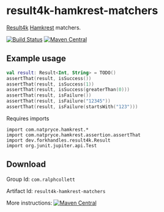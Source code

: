 # result4k-hamkrest-matchers

[Result4k](https://github.com/npryce/result4k/) [Hamkrest](https://github.com/npryce/hamkrest) matchers.

[![Build Status](https://app.travis-ci.com/ralphcollett/result4k-hamkrest-matchers.svg?branch=main)](https://app.travis-ci.com/ralphcollett/result4k-hamkrest-matchers)
[![Maven Central](https://img.shields.io/maven-central/v/com.ralphcollett/result4k-hamkrest-matchers.svg)](http://search.maven.org/#search%7Cga%7C1%7Cg%3A%22com.ralphcollett%22%20AND%20a%3A%22result4k-hamkrest-matchers%22)

## Example usage

```kotlin
val result: Result<Int, String> = TODO()
assertThat(result, isSuccess())
assertThat(result, isSuccess(1))
assertThat(result, isSuccess(greaterThan(0)))
assertThat(result, isFailure())
assertThat(result, isFailure("12345"))
assertThat(result, isFailure(startsWith("123")))
```

Requires imports

```
import com.natpryce.hamkrest.*
import com.natpryce.hamkrest.assertion.assertThat
import dev.forkhandles.result4k.Result
import org.junit.jupiter.api.Test
```

## Download

Group Id: ```com.ralphcollett```

Artifact Id: ```result4k-hamkrest-matchers```

More instructions: [![Maven Central](https://img.shields.io/maven-central/v/com.ralphcollett/result4k-hamkrest-matchers.svg)](http://search.maven.org/#search%7Cga%7C1%7Cg%3A%22com.ralphcollett%22%20AND%20a%3A%22result4k-hamkrest-matchers%22)